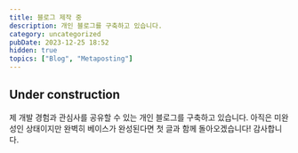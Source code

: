 ```yaml
---
title: 블로그 제작 중
description: 개인 블로그를 구축하고 있습니다.
category: uncategorized
pubDate: 2023-12-25 18:52
hidden: true
topics: ["Blog", "Metaposting"]
---
```


## Under construction

제 개발 경험과 관심사를 공유할 수 있는 개인 블로그를 구축하고 있습니다. 아직은 미완성인 상태이지만 완벽히 베이스가 완성된다면 첫 글과 함께 돌아오겠습니다!
감사합니다.
